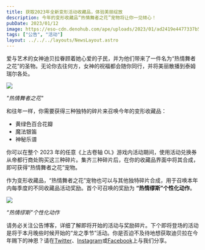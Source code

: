 ```yaml
---
title: 获取2023年全新变形活动收藏品，体验美丽绽放
description: 今年的变形收藏品“热情舞者之花”宠物将让你一见倾心！
pubDate: 2023/01/12
image: https://eso-cdn.denohub.com/ape/uploads/2023/01/ad2419e4477337b524e2bd429833928f.jpg
tags: ["公告", "活动"]
layout: ../../../layouts/NewsLayout.astro
---
```


爱与艺术的女神迪贝拉眷顾着她心爱的子民，并为他们带来了一件名为“热情舞者之花”的圣物。无论你去往何方，女神的祝福都会随你同行，并将美丽散播到泰姆瑞尔各处。

![](https://eso-cdn.denohub.com/ape/uploads/2023/01/3416c0e0014e2d00113dda648255fb78.jpg)

_"热情舞者之花"_

和往年一样，你需要获得三种独特的碎片来召唤今年的变形收藏品：

- 黄绿色百合花瓣
- 魔法银笛
- 神秘乐谱

你可以在整个 2023 年的任意《上古卷轴
OL》游戏内活动期间，使用活动兑换券从帝都行商处购买这三种碎片。集齐三种碎片后，在你的收藏品界面中将其合成，即可获得“热情舞者之花”宠物。

作为变形收藏品，“热情舞者之花”宠物也可以与其他独特碎片合成，用于召唤本年内每季度的不同收藏品活动奖励。首个可召唤的奖励为
**“热情缪斯”个性化动作**。

![](https://eso-cdn.denohub.com/ape/uploads/2023/01/532d5e97fde64bd4a809262b5f486bee.jpg)

_“热情缪斯”个性化动作_

请务必关注公告博客，详细了解即将开始的活动与奖励碎片。下个即将登场的活动是将于本月晚些时候开始的“龙之季节”活动。你是否迫不及待地想获取迪贝拉在今年赐下的神恩？请在[Twitter](https://twitter.com/TESOnline)、[Instagram](https://www.instagram.com/elderscrollsonline/)或[Facebook](https://www.facebook.com/ElderScrollsOnline)上与我们分享。
